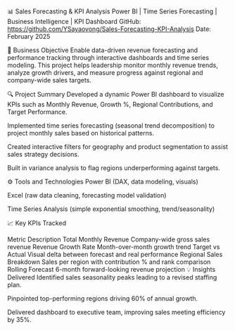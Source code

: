 📊 Sales Forecasting & KPI Analysis
Power BI | Time Series Forecasting | Business Intelligence | KPI Dashboard
GitHub: https://github.com/YSayaovong/Sales-Forecasting-KPI-Analysis
Date: February 2025

📌 Business Objective
Enable data-driven revenue forecasting and performance tracking through interactive dashboards and time series modeling. This project helps leadership monitor monthly revenue trends, analyze growth drivers, and measure progress against regional and company-wide sales targets.

🔍 Project Summary
Developed a dynamic Power BI dashboard to visualize KPIs such as Monthly Revenue, Growth %, Regional Contributions, and Target Performance.

Implemented time series forecasting (seasonal trend decomposition) to project monthly sales based on historical patterns.

Created interactive filters for geography and product segmentation to assist sales strategy decisions.

Built in variance analysis to flag regions underperforming against targets.

⚙️ Tools and Technologies
Power BI (DAX, data modeling, visuals)

Excel (raw data cleaning, forecasting model validation)

Time Series Analysis (simple exponential smoothing, trend/seasonality)

📈 Key KPIs Tracked

Metric	Description
Total Monthly Revenue	Company-wide gross sales revenue
Revenue Growth Rate	Month-over-month growth trend
Target vs Actual	Visual delta between forecast and real performance
Regional Sales Breakdown	Sales per region with contribution % and rank comparison
Rolling Forecast	6-month forward-looking revenue projection
💡 Insights Delivered
Identified sales seasonality peaks leading to a revised staffing plan.

Pinpointed top-performing regions driving 60% of annual growth.

Delivered dashboard to executive team, improving sales meeting efficiency by 35%.
